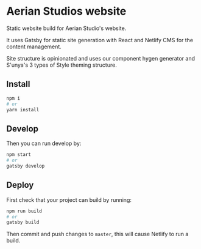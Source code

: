 # Aerian Studios website

Static website build for Aerian Studio's website.

It uses Gatsby for static site generation with React and Netlify CMS for the content management.

Site structure is opinionated and uses our component hygen generator and S'unya's 3 types of Style theming structure.

## Install

```sh
npm i
# or
yarn install
```

## Develop

Then you can run develop by:

```sh
npm start
# or
gatsby develop
```

## Deploy

First check that your project can build by running:

```sh
npm run build
# or
gatsby build
```

Then commit and push changes to `master`, this will cause Netlify to run a build.
